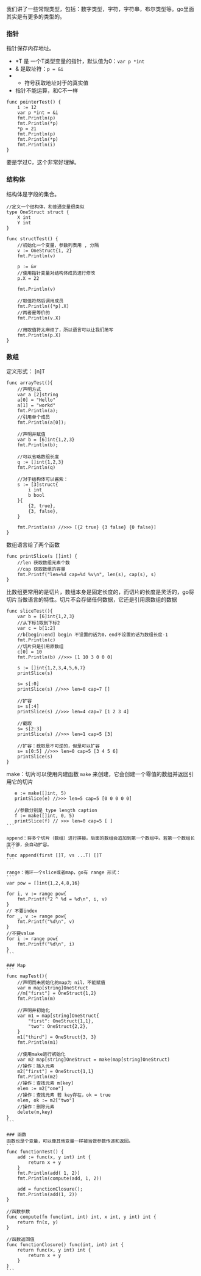 <!--
author: 刘青
date: 2016-08-23
title: 复杂类型
tags: 
category: golang/doc
status: publish
summary: 
type: translate
source: https://tour.golang.org/moretypes/1
-->

我们讲了一些常规类型，包括：数字类型，字符，字符串，布尔类型等。go里面其实是有更多的类型的。

### 指针
指针保存内存地址。
- *T 是 一个T类型变量的指针，默认值为0：`var p *int`
- & 是取址符：`p = &i`
- * 符号获取地址对于的真实值
- 指针不能运算，和C不一样
```
func pointerTest() {
    i := 12
    var p *int = &i
    fmt.Println(p)
    fmt.Println(*p)
    *p = 21
    fmt.Println(p)
    fmt.Println(*p)
    fmt.Println(i)
}
```
要是学过C，这个非常好理解。

### 结构体
结构体是字段的集合。
```
//定义一个结构体，和普通变量很类似
type OneStruct struct {
    X int
    Y int    
}

func structTest() {
    //初始化一个变量，参数列表用 , 分隔
    v := OneStruct{1, 2}
    fmt.Println(v) 

    p := &v
    //使用指针变量对结构体成员进行修改
    p.X = 22

    fmt.Println(v) 

    //取值符然后调用成员
    fmt.Println((*p).X) 
    //两者是等价的
    fmt.Println(v.X)
    
    //用取值符太麻烦了，所以语言可以让我们简写 
    fmt.Println(p.X) 
}
```

### 数组
定义形式： [n]T
```
func arrayTest(){
    //声明方式
    var a [2]string
    a[0] = "Hello" 
    a[1] = "workd" 
    fmt.Println(a); 
    //引用单个成员
    fmt.Println(a[0]);
    
    //声明并赋值
    var b = [6]int{1,2,3}
    fmt.Println(b);

    //可以省略数组长度
    q := []int{1,2,3}
    fmt.Println(q)

    //对于结构体可以酱紫：
    s := [3]struct{
        i int
        b bool    
    }{
        {2, true},
        {3, false},
    }

    fmt.Println(s) //>>> [{2 true} {3 false} {0 false}]
}

```

数组语言给了两个函数
```
func printSlice(s []int) {
    //len 获取数组元素个数
    //cap 获取数组的容量
    fmt.Printf("len=%d cap=%d %v\n", len(s), cap(s), s)    
}
```

比数组更常用的是切片，数组本身是固定长度的，而切片的长度是灵活的，go将切片当做语言的特性。切片不会存储任何数据，它还是引用原数组的数据
```
func sliceTest(){
    var b = [6]int{1,2,3}
    //从下标1取到下标2
    var c = b[1:2]
    //b[begin:end] begin 不设置的话为0，end不设置的话为数组长度-1
    fmt.Println(c)
    //切片只是引用原数组
    c[0] = 10
    fmt.Println(b) //>>> [1 10 3 0 0 0]

    s := []int{1,2,3,4,5,6,7}
    printSlice(s)

    s= s[:0]
    printSlice(s) //>>> len=0 cap=7 []

    //扩容
    s= s[:4]
    printSlice(s) //>>> len=4 cap=7 [1 2 3 4]

    //截取
    s= s[2:3]
    printSlice(s) //>>> len=1 cap=5 [3]

    //扩容：截取是不可逆的，但是可以扩容
    s= s[0:5] //>>> len=0 cap=5 [3 4 5 6]
    printSlice(s)
}
```

make：切片可以使用内建函数 `make` 来创建，它会创建一个零值的数组并返回引用它的切片
````
   e := make([]int, 5)
   printSlice(e) //>>> len=5 cap=5 [0 0 0 0 0]
   
   //参数分别是 type length caption
   f := make([]int, 0, 5)
   printSlice(f) // >>> len=0 cap=5 [ ]
```

append：将多个切片（数组）进行拼接。后面的数组会追加到第一个数组中。若第一个数组长度不够，会自动扩容。
```
func append(first []T, vs ...T) []T
```

range：循环一个slice或者map，go有 range 形式：
```
var pow = []int{1,2,4,8,16}

for i, v := range pow{
    fmt.Printf("2 ^ %d = %d\n", i, v)
}
// 不要index
for _, v := range pow{
    fmt.Printf("%d\n", v)
}
//不要value
for i := range pow{
    fmt.Printf("%d\n", i)
}
```

### Map
```
func mapTest(){
    //声明而未初始化的map为 nil，不能赋值
    var m map[string]OneStruct
    //m["first"] = OneStruct{1,2}   
    fmt.Println(m)

    //声明并初始化
    var m1 = map[string]OneStruct{
        "first": OneStruct{1,1},
        "two": OneStruct{2,2},
    }
    m1["third"] = OneStruct{3, 3}
    fmt.Println(m1)

    //使用make进行初始化
    var m2 map[string]OneStruct = make(map[string]OneStruct)
    //操作：插入元素
    m2["first"] = OneStruct{1,1}
    fmt.Println(m2)
    //操作：查找元素 m[key]
    elem := m2["one"]
    //操作：查找元素 若 key存在，ok = true
    elem, ok := m2["two"]
    //操作：删除元素
    delete(m,key)
}
```

### 函数
函数也是个变量，可以像其他变量一样被当做参数传递和返回。
```
func functionTest() {
    add := func(x, y int) int {
        return x + y    
    }
    fmt.Println(add( 1, 2))
    fmt.Println(compute(add, 1, 2))

    add = functionClosure();
    fmt.Println(add(1, 2))
}

//函数参数
func compute(fn func(int, int) int, x int, y int) int {
    return fn(x, y)    
}

//函数返回值
func functionClosure() func(int, int) int {
    return func(x, y int) int {
        return x + y   
    }    
}
```
